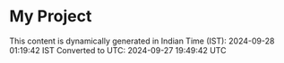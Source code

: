 # My Project

This content is dynamically generated in Indian Time (IST): 2024-09-28 01:19:42 IST
Converted to UTC: 2024-09-27 19:49:42 UTC
